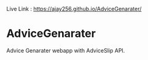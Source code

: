 Live Link :  https://ajay256.github.io/AdviceGenarater/
# AdviceGenarater
Advice Genarater webapp with AdviceSlip API.

